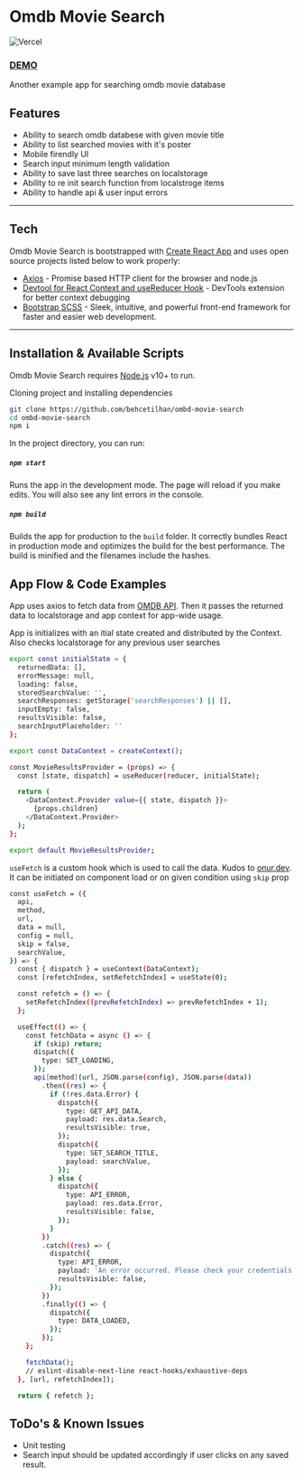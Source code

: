 # Omdb Movie Search

![Vercel](http://therealsujitk-vercel-badge.vercel.app/?app=ombd-movie-search)
### [DEMO](https://ombd-movie-search-behcetilhan.vercel.app/)
Another example app for searching omdb movie database

## Features

- Ability to search omdb databese with given movie title
- Ability to list searched movies with it's poster
- Mobile firendly UI
- Search input minimum length validation
- Ability to save last three searches on localstorage 
- Ability to re init search function from localstroge items
- Ability to handle api & user input errors

---
## Tech

Omdb Movie Search is bootstrapped with [Create React App](https://github.com/facebook/create-react-app) and uses open source projects listed below to work properly:

- [Axios](https://github.com/axios/axios) - Promise based HTTP client for the browser and node.js
- [Devtool for React Context and useReducer Hook](https://github.com/deeppatel234/react-context-devtool) - DevTools extension for better context debugging
- [Bootstrap SCSS](https://www.npmjs.com/package/bootstrap-scss) - Sleek, intuitive, and powerful front-end framework for faster and easier web development.

---
## Installation & Available Scripts

Omdb Movie Search requires [Node.js](https://nodejs.org/) v10+ to run.

Cloning project and installing dependencies

```sh
git clone https://github.com/behcetilhan/ombd-movie-search
cd ombd-movie-search
npm i
```

In the project directory, you can run:

##### `npm start`
Runs the app in the development mode. The page will reload if you make edits.
You will also see any lint errors in the console.

##### `npm build`
Builds the app for production to the `build` folder. It correctly bundles React in production mode and optimizes the build for the best performance.
The build is minified and the filenames include the hashes.

## App Flow & Code Examples

App uses axios to fetch data from [OMDB API](http://www.omdbapi.com/). Then it passes the returned data to localstorage and app context for app-wide usage.

App is initializes with an itial state created and distributed by the Context. Also checks localstorage for any previous user searches

```sh
export const initialState = {
  returnedData: [],
  errorMessage: null,
  loading: false,
  storedSearchValue: '',
  searchResponses: getStorage('searchResponses') || [],
  inputEmpty: false,
  resultsVisible: false,
  searchInputPlaceholder: ''
};

export const DataContext = createContext();

const MovieResultsProvider = (props) => {
  const [state, dispatch] = useReducer(reducer, initialState);

  return (
    <DataContext.Provider value={{ state, dispatch }}>
      {props.children}
    </DataContext.Provider>
  );
};

export default MovieResultsProvider;

```

`useFetch` is a custom hook which is used to call the data. Kudos to [onur.dev](https://onur.dev/writing/useFetch-react-hook). It can be initiated on component load or on given condition using `skip` prop

```sh
const useFetch = ({
  api,
  method,
  url,
  data = null,
  config = null,
  skip = false,
  searchValue,
}) => {
  const { dispatch } = useContext(DataContext);
  const [refetchIndex, setRefetchIndex] = useState(0);

  const refetch = () => {
    setRefetchIndex((prevRefetchIndex) => prevRefetchIndex + 1);
  };

  useEffect(() => {
    const fetchData = async () => {
      if (skip) return;
      dispatch({
        type: SET_LOADING,
      });
      api[method](url, JSON.parse(config), JSON.parse(data))
        .then((res) => {
          if (!res.data.Error) {
            dispatch({
              type: GET_API_DATA,
              payload: res.data.Search,
              resultsVisible: true,
            });
            dispatch({
              type: SET_SEARCH_TITLE,
              payload: searchValue,
            });
          } else {
            dispatch({
              type: API_ERROR,
              payload: res.data.Error,
              resultsVisible: false,
            });
          }
        })
        .catch((res) => {
          dispatch({
            type: API_ERROR,
            payload: 'An error occurred. Please check your credentials',
            resultsVisible: false,
          });
        })
        .finally(() => {
          dispatch({
            type: DATA_LOADED,
          });
        });
    };

    fetchData();
    // eslint-disable-next-line react-hooks/exhaustive-deps
  }, [url, refetchIndex]);

  return { refetch };
```

## ToDo's & Known Issues

- Unit testing
- Search input should be updated accordingly if user clicks on any saved result.
